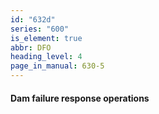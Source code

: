 ```yaml
---
id: "632d"
series: "600"
is_element: true
abbr: DFO
heading_level: 4
page_in_manual: 630-5
---
```


#### Dam failure response operations